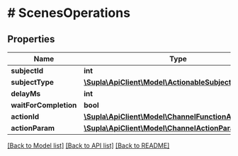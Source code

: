 # # ScenesOperations

## Properties

Name | Type | Description | Notes
------------ | ------------- | ------------- | -------------
**subjectId** | **int** |  | [optional]
**subjectType** | [**\Supla\ApiClient\Model\ActionableSubjectTypeNames**](ActionableSubjectTypeNames.md) |  | [optional]
**delayMs** | **int** |  | [optional]
**waitForCompletion** | **bool** |  | [optional]
**actionId** | [**\Supla\ApiClient\Model\ChannelFunctionActionIds**](ChannelFunctionActionIds.md) |  | [optional]
**actionParam** | [**\Supla\ApiClient\Model\ChannelActionParams**](ChannelActionParams.md) |  | [optional]

[[Back to Model list]](../../README.md#models) [[Back to API list]](../../README.md#endpoints) [[Back to README]](../../README.md)
